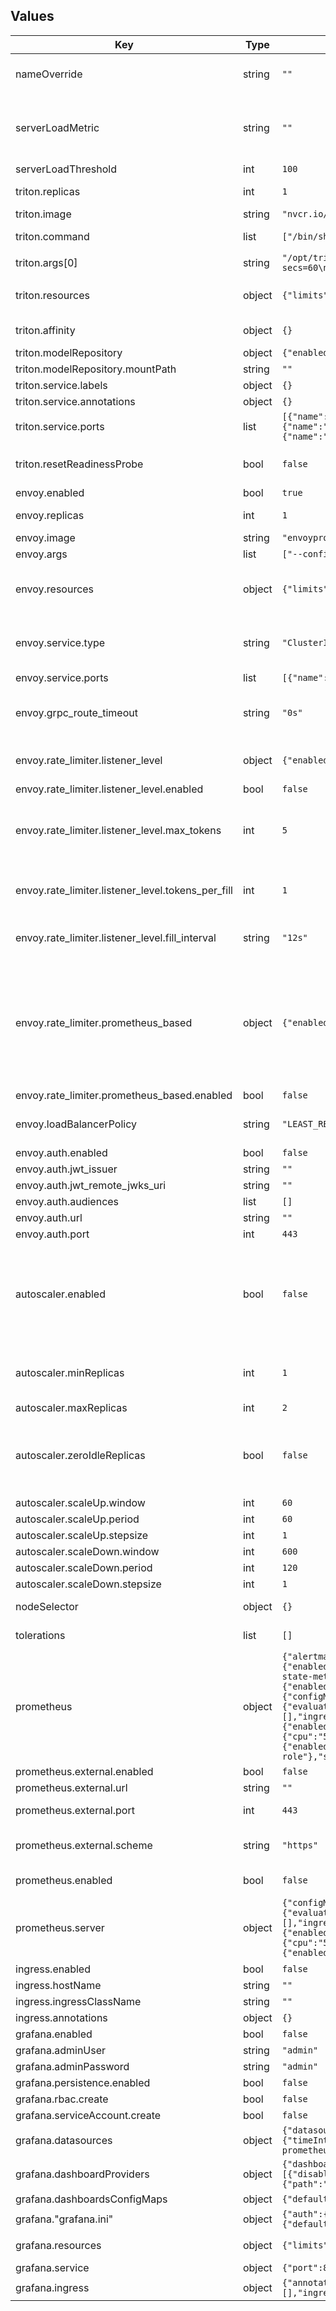 ## Values

| Key | Type | Default | Description |
|-----|------|---------|-------------|
| nameOverride | string | `""` | Unique identifier of SuperSONIC instance (equal to release name by default) |
| serverLoadMetric | string | `""` | A metric used by both KEDA autoscaler and Envoy's prometheus-based rate limiter. # Default metric (inference queue latency) is defined in templates/_helpers.tpl |
| serverLoadThreshold | int | `100` | Threshold for the metric |
| triton.replicas | int | `1` | Number of Triton server instances (if autoscaling is disabled) |
| triton.image | string | `"nvcr.io/nvidia/tritonserver:24.12-py3-min"` | Docker image for the Triton server |
| triton.command | list | `["/bin/sh","-c"]` | Command and arguments to run in Triton container |
| triton.args[0] | string | `"/opt/tritonserver/bin/tritonserver \\\n--model-repository=/tmp/ \\\n--log-verbose=0 \\\n--exit-timeout-secs=60\n"` |  |
| triton.resources | object | `{"limits":{"cpu":1,"memory":"2G"},"requests":{"cpu":1,"memory":"2G"}}` | Resource limits and requests for each Triton instance. You can add necessary GPU request here. |
| triton.affinity | object | `{}` | Affinity rules for Triton pods - another way to request GPUs |
| triton.modelRepository | object | `{"enabled":false,"mountPath":""}` | Model repository configuration |
| triton.modelRepository.mountPath | string | `""` | Model repository mount path |
| triton.service.labels | object | `{}` |  |
| triton.service.annotations | object | `{}` |  |
| triton.service.ports | list | `[{"name":"http","port":8000,"protocol":"TCP","targetPort":8000},{"name":"grpc","port":8001,"protocol":"TCP","targetPort":8001},{"name":"metrics","port":8002,"protocol":"TCP","targetPort":8002}]` | Ports for communication with Triton servers |
| triton.resetReadinessProbe | bool | `false` | If ture, will ignore custom readinness probe settings (not recommended when using autoscaler) |
| envoy.enabled | bool | `true` | Enable Envoy Proxy |
| envoy.replicas | int | `1` | Number of Envoy Proxy pods in Deployment |
| envoy.image | string | `"envoyproxy/envoy:v1.30-latest"` | Envoy Proxy Docker image |
| envoy.args | list | `["--config-path","/etc/envoy/envoy.yaml","--log-level","info","--log-path","/dev/stdout"]` | Arguments for Envoy |
| envoy.resources | object | `{"limits":{"cpu":2,"memory":"4G"},"requests":{"cpu":1,"memory":"2G"}}` | Resource requests and limits for Envoy Proxy. Note: an Envoy Proxy with too many connections might run out of CPU |
| envoy.service.type | string | `"ClusterIP"` | This is the client-facing endpoint. In order to be able to connect to it, either enable ingress, or use type: LoadBalancer. |
| envoy.service.ports | list | `[{"name":"grpc","port":8001,"targetPort":8001},{"name":"admin","port":9901,"targetPort":9901}]` | Envoy Service ports |
| envoy.grpc_route_timeout | string | `"0s"` | Timeout for gRPC route in Envoy; disabled by default (0s), preventing Envoy from closing connections too early. |
| envoy.rate_limiter.listener_level | object | `{"enabled":false,"fill_interval":"12s","max_tokens":5,"tokens_per_fill":1}` | This rate limiter explicitly controls the number of client connections to the Envoy Proxy. |
| envoy.rate_limiter.listener_level.enabled | bool | `false` | Enable rate limiter |
| envoy.rate_limiter.listener_level.max_tokens | int | `5` | Maximum number of simultaneous connections to the Envoy Proxy. Each new connection takes a "token" from the "bucket" which initially contains ``max_tokens`` tokens. |
| envoy.rate_limiter.listener_level.tokens_per_fill | int | `1` | ``tokens_per_fill`` tokens are added to the "bucket" every ``fill_interval``, allowing new connections to be established. |
| envoy.rate_limiter.listener_level.fill_interval | string | `"12s"` | For example, adding a new token every 12 seconds allows 5 new connections every minute. |
| envoy.rate_limiter.prometheus_based | object | `{"enabled":false,"luaConfig":"cfg/envoy-filter.lua"}` | This rate limiter rejects new connections based on metric extracted from Prometheus (e.g. inference queue latency). The metric is taken from parameter ``prometheus.serverLoadMetric``, and the threshold is set by ``prometheus.serverLoadThreshold``. These parameters are the same as those used by the KEDA autoscaler. |
| envoy.rate_limiter.prometheus_based.enabled | bool | `false` | Enable rate limiter |
| envoy.loadBalancerPolicy | string | `"LEAST_REQUEST"` | Envoy load balancer policy. Options: ROUND_ROBIN, LEAST_REQUEST, RING_HASH, RANDOM, MAGLEV |
| envoy.auth.enabled | bool | `false` | Enable authentication in Envoy proxy |
| envoy.auth.jwt_issuer | string | `""` |  |
| envoy.auth.jwt_remote_jwks_uri | string | `""` |  |
| envoy.auth.audiences | list | `[]` |  |
| envoy.auth.url | string | `""` |  |
| envoy.auth.port | int | `443` |  |
| autoscaler.enabled | bool | `false` | Enable autoscaling (requires Prometheus to also be enabled). Autoscaling will be based on the metric is taken from parameter ``prometheus.serverLoadMetric``, new Triton servers will spawn if the metric exceedds the threshold set by ``prometheus.serverLoadThreshold``. |
| autoscaler.minReplicas | int | `1` | Minimum and maximum number of Triton servers. Warning: if min=0 and desired Prometheus metric is empty, the first server will never start |
| autoscaler.maxReplicas | int | `2` |  |
| autoscaler.zeroIdleReplicas | bool | `false` | If set to true, the server will release all GPUs when idle. Be careful: if the scaling metric is extracted from Triton servers, it will be unavailable, and scaling from 0 to 1 will never happen. |
| autoscaler.scaleUp.window | int | `60` |  |
| autoscaler.scaleUp.period | int | `60` |  |
| autoscaler.scaleUp.stepsize | int | `1` |  |
| autoscaler.scaleDown.window | int | `600` |  |
| autoscaler.scaleDown.period | int | `120` |  |
| autoscaler.scaleDown.stepsize | int | `1` |  |
| nodeSelector | object | `{}` | Node selector for all pods (Triton and Envoy) |
| tolerations | list | `[]` | Tolerations for all pods (Triton and Envoy) |
| prometheus | object | `{"alertmanager":{"enabled":false},"configmapReload":{"prometheus":{"enabled":false}},"enabled":false,"external":{"enabled":false,"port":443,"scheme":"https","url":""},"kube-state-metrics":{"enabled":false},"prometheus-node-exporter":{"enabled":false},"prometheus-pushgateway":{"enabled":false},"pushgateway":{"enabled":false},"rbac":{"create":false},"server":{"configMapOverrideName":"prometheus-config","global":{"evaluation_interval":"5s","scrape_interval":"5s"},"ingress":{"annotations":{},"enabled":false,"hosts":[],"ingressClassName":"","tls":[{"hosts":[]}]},"persistentVolume":{"enabled":false},"releaseNamespace":true,"resources":{"limits":{"cpu":1,"memory":"1Gi"},"requests":{"cpu":"500m","memory":"512Mi"}},"retention":"15d","service":{"enabled":true,"servicePort":9090},"useExistingClusterRoleName":"supersonic-prometheus-role"},"serviceAccounts":{"server":{"create":false,"name":"supersonic-prometheus-sa"}}}` | Connection to a Prometheus server is required for KEDA autoscaler and Envoy's prometheus-based rate limiter |
| prometheus.external.enabled | bool | `false` | Enable external Prometheus instance |
| prometheus.external.url | string | `""` | External Prometheus server url |
| prometheus.external.port | int | `443` | External Prometheus server port number |
| prometheus.external.scheme | string | `"https"` | Specify whether external Prometheus endpoint is exposed as http or https |
| prometheus.enabled | bool | `false` | Enable or disable Prometheus subchart deployment |
| prometheus.server | object | `{"configMapOverrideName":"prometheus-config","global":{"evaluation_interval":"5s","scrape_interval":"5s"},"ingress":{"annotations":{},"enabled":false,"hosts":[],"ingressClassName":"","tls":[{"hosts":[]}]},"persistentVolume":{"enabled":false},"releaseNamespace":true,"resources":{"limits":{"cpu":1,"memory":"1Gi"},"requests":{"cpu":"500m","memory":"512Mi"}},"retention":"15d","service":{"enabled":true,"servicePort":9090},"useExistingClusterRoleName":"supersonic-prometheus-role"}` | Prometheus Helm chart configuration (https://github.com/prometheus-community/helm-charts/tree/main/charts/prometheus) |
| ingress.enabled | bool | `false` |  |
| ingress.hostName | string | `""` |  |
| ingress.ingressClassName | string | `""` |  |
| ingress.annotations | object | `{}` |  |
| grafana.enabled | bool | `false` |  |
| grafana.adminUser | string | `"admin"` |  |
| grafana.adminPassword | string | `"admin"` |  |
| grafana.persistence.enabled | bool | `false` |  |
| grafana.rbac.create | bool | `false` |  |
| grafana.serviceAccount.create | bool | `false` |  |
| grafana.datasources | object | `{"datasources.yaml":{"apiVersion":1,"datasources":[{"access":"proxy","isDefault":true,"jsonData":{"timeInterval":"5s","tlsSkipVerify":true},"name":"prometheus","type":"prometheus","url":"http://supersonic-prometheus-server:9090"}]}}` | Grafana datasources configuration |
| grafana.dashboardProviders | object | `{"dashboardproviders.yaml":{"apiVersion":1,"providers":[{"disableDeletion":false,"editable":true,"folder":"","name":"default","options":{"path":"/var/lib/grafana/dashboards/default"},"orgId":1,"type":"file"}]}}` | Grafana dashboard providers configuration |
| grafana.dashboardsConfigMaps | object | `{"default":"supersonic-grafana-default-dashboard"}` | Grafana dashboard ConfigMaps |
| grafana."grafana.ini" | object | `{"auth":{"disable_login_form":true},"auth.anonymous":{"enabled":true,"org_role":"Admin"},"dashboards":{"default_home_dashboard_path":"/var/lib/grafana/dashboards/default/default.json"}}` | Grafana.ini configuration |
| grafana.resources | object | `{"limits":{"cpu":1,"memory":"1Gi"},"requests":{"cpu":"100m","memory":"128Mi"}}` | Resource limits and requests for Grafana |
| grafana.service | object | `{"port":80,"targetPort":3000,"type":"ClusterIP"}` | Service configuration |
| grafana.ingress | object | `{"annotations":{},"enabled":false,"hosts":[],"ingressClassName":"","path":"/","pathType":"ImplementationSpecific","tls":[]}` | Ingress configuration |